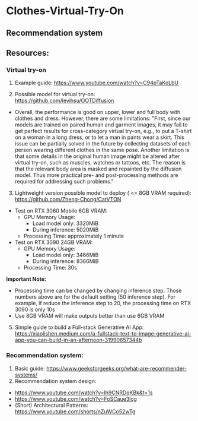 # Clothes-Virtual-Try-On 
## Recommendation system


## Resources:

### Virtual try-on
1. Example guide: https://www.youtube.com/watch?v=C94pTaKoLbU

2. Possible model for virtual try-on: https://github.com/levihsu/OOTDiffusion
* Overall, the performance is good on upper, lower and full body with clothes and dress. However, there are some limitations:
"First, since our models are trained on paired human and garment
images, it may fail to get perfect results for cross-category virtual try-on, e.g., to
put a T-shirt on a woman in a long dress, or to let a man in pants wear a skirt.
This issue can be partially solved in the future by collecting datasets of each
person wearing different clothes in the same pose. Another limitation is that
some details in the original human image might be altered after virtual try-on,
such as muscles, watches or tattoos, etc. The reason is that the relevant body
area is masked and repainted by the diffusion model. Thus more practical pre-
and post-processing methods are required for addressing such problems."

3. Lightweight version possible model to deploy ( <= 8GB VRAM required): https://github.com/Zheng-Chong/CatVTON
* Test on RTX 3060 Mobile 6GB VRAM:
  - GPU Memory Usage:
    + Load model only: 3320MiB
    + During inference: 5020MiB
  - Processing Time: approximately 1 minute
* Test on RTX 3090 24GB VRAM:
  - GPU Memory Usage:
    + Load model only: 3466MiB
    + During inference: 8366MiB
  - Processing Time: 30s

**Important Note:** 
* Processing time can be changed by changing inference step. Those numbers above are for the default setting (50 inference step). For example, if reduce the inference step to 20, the processing time on RTX 3090 is only 10s
* Use 8GB VRAM will make outputs better than use 6GB VRAM

5. Simple guide to build a Full-stack Generative AI App: https://xiaolishen.medium.com/a-fullstack-text-to-image-generative-ai-app-you-can-build-in-an-afternoon-31990657344b

### Recommendation system:
1. Basic guide: https://www.geeksforgeeks.org/what-are-recommender-systems/
2. Recommendation system design:
- https://www.youtube.com/watch?v=lh9CNRDqKBk&t=1s
- https://www.youtube.com/watch?v=FoSCaue3lcg
- (Short) Architectural Patterns: https://www.youtube.com/shorts/nZuWCo52wTg
  
